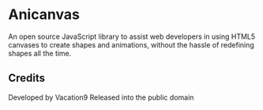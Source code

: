 Anicanvas
=========
An open source JavaScript library to assist web developers in using HTML5 canvases to create shapes and animations, without the hassle of redefining shapes all the time.

Credits
-------
Developed by Vacation9
Released into the public domain